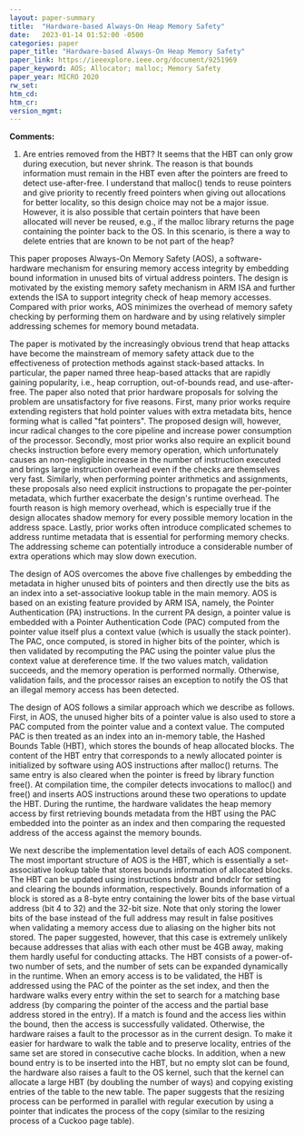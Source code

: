 ```yaml
---
layout: paper-summary
title:  "Hardware-based Always-On Heap Memory Safety"
date:   2023-01-14 01:52:00 -0500
categories: paper
paper_title: "Hardware-based Always-On Heap Memory Safety"
paper_link: https://ieeexplore.ieee.org/document/9251969
paper_keyword: AOS; Allocator; malloc; Memory Safety
paper_year: MICRO 2020
rw_set:
htm_cd:
htm_cr:
version_mgmt:
---
```


**Comments:**

1. Are entries removed from the HBT? It seems that the HBT can only grow during execution, but never shrink.
The reason is that bounds information must remain in the HBT even after the pointers are freed to detect use-after-free.
I understand that malloc() tends to reuse pointers and give priority to recently freed pointers when giving out
allocations for better locality, so this design choice may not be a major issue. However, it is also possible 
that certain pointers that have been allocated will never be reused, e.g., if the malloc library returns the page 
containing the pointer back to the OS.
In this scenario, is there a way to delete entries that are known to be not part of the heap?

This paper proposes Always-On Memory Safety (AOS), a software-hardware mechanism for ensuring memory access integrity
by embedding bound information in unused bits of virtual address pointers. The design is motivated by the existing 
memory safety mechanism in ARM ISA and further extends the ISA to support integrity check of heap memory accesses. 
Compared with prior works, AOS minimizes the overhead of memory safety checking by performing them on hardware and 
by using relatively simpler addressing schemes for memory bound metadata.

The paper is motivated by the increasingly obvious trend that heap attacks have become the mainstream of memory
safety attack due to the effectiveness of protection methods against stack-based attacks. In particular, the paper
named three heap-based attacks that are rapidly gaining popularity, i.e., heap corruption, out-of-bounds read, and 
use-after-free. The paper also noted that prior hardware proposals for solving the problem are unsatisfactory 
for five reasons. First, many prior works require extending registers that hold pointer values with extra metadata 
bits, hence forming what is called "fat pointers". The proposed design will, however, incur radical changes to the 
core pipeline and increase power consumption of the processor.
Secondly, most prior works also require an explicit bound checks instruction before every memory operation, which
unfortunately causes an non-negligible increase in the number of instruction executed and brings large instruction 
overhead even if the checks are themselves very fast. Similarly, when performing pointer arithmetics and assignments,
these proposals also need explicit instructions to propagate the per-pointer metadata, which further exacerbate the 
design's runtime overhead. The fourth reason is high memory overhead, which is especially true if the design 
allocates shadow memory for every possible memory location in the address space.
Lastly, prior works often introduce complicated schemes to address runtime metadata that is essential for performing 
memory checks. The addressing scheme can potentially introduce a considerable number of extra operations 
which may slow down execution.

The design of AOS overcomes the above five challenges by embedding the metadata in higher unused bits of pointers and 
then directly use the bits as an index into a set-associative lookup table in the main memory. 
AOS is based on an existing feature provided by ARM ISA, namely, the Pointer Authentication (PA) instructions. 
In the current PA design, a pointer value is embedded with a Pointer Authentication Code (PAC) computed from the 
pointer value itself plus a context value (which is usually the stack pointer). The PAC, once computed, is stored
in higher bits of the pointer, which is then validated by recomputing the PAC using the pointer value plus the 
context value at dereference time. If the two values match, validation succeeds, and the memory operation is 
performed normally. Otherwise, validation fails, and the processor raises an exception to notify the OS that an 
illegal memory access has been detected.

The design of AOS follows a similar approach which we describe as follows. First, in AOS, the unused higher bits of 
a pointer value is also used to store a PAC computed from the pointer value and a context value. The computed PAC
is then treated as an index into an in-memory table, the Hashed Bounds Table (HBT), which stores the bounds of heap 
allocated blocks. The content of the HBT entry that corresponds to a newly allocated pointer is initialized by software 
using AOS instructions after malloc() returns. The same entry is also cleared when the pointer is freed by library 
function free(). At compilation time, the compiler detects invocations to malloc() and free() and inserts AOS
instructions around these two operations to update the HBT. During the runtime, the hardware validates the heap
memory access by first retrieving bounds metadata from the HBT using the PAC embedded into the pointer as an index
and then comparing the requested address of the access against the memory bounds.

We next describe the implementation level details of each AOS component.
The most important structure of AOS is the HBT, which is essentially a set-associative lookup table that stores 
bounds information of allocated blocks. The HBT can be updated using instructions bndstr and bndclr for setting 
and clearing the bounds information, respectively. Bounds information of a block is stored as a 8-byte entry
containing the lower bits of the base virtual address (bit 4 to 32) and the 32-bit size. Note that only storing the 
lower bits of the base instead of the full address may result in false positives when validating a memory access
due to aliasing on the higher bits not stored. The paper suggested, however, that this case is extremely unlikely
because addresses that alias with each other must be 4GB away, making them hardly useful for conducting attacks.
The HBT consists of a power-of-two number of sets, and the number of sets can be expanded dynamically 
in the runtime. When an emory access is to be validated, the HBT is addressed using the PAC of the pointer as 
the set index, and then the hardware walks every entry within the set to search for a matching base address
(by comparing the pointer of the access and the partial base address stored in the entry). If a match is found and 
the access lies within the bound, then the access is successfully validated. Otherwise, the hardware raises a
fault to the processor as in the current design.
To make it easier for hardware to walk the table and to preserve locality, entries of the same set are stored in 
consecutive cache blocks. 
In addition, when a new bound entry is to be inserted into the HBT, but no empty slot can be found, the hardware
also raises a fault to the OS kernel, such that the kernel can allocate a large HBT (by doubling the number of ways)
and copying existing entries of the table to the new table. The paper suggests that the resizing process can be 
performed in parallel with regular execution by using a pointer that indicates the process of the copy
(similar to the resizing process of a Cuckoo page table).
